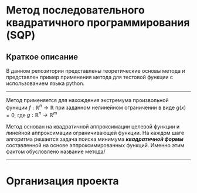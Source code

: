 # Метод последовательного квадратичного программирования (SQP)

## Краткое описание

В данном репозитории представлены теоретические основы метода и представлен 
пример применения метода для тестовой функции с использованием языка python.

---

Метод применяется для нахождения экстремума произвольной функции $f: \mathbb{R}^n \rightarrow \mathbb{R}$ 
при заданном нелинейном ограничении в виде $g(x)=0$, где $g: \mathbb{R}^n \rightarrow \mathbb{R}^m$ 

Метод основан на квадратичной аппроксимации целевой функции и линейной аппроксимации ограничивающей функции.
На каждом шаге алгоритма решается задача поиска минимума ***квадратичной формы*** составленной на основе аппроксимированных функций.
Именно этим фактом обусловлено название метода/

---

# Организация проекта